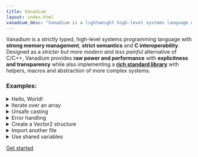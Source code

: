 ```yaml
---
title: Vanadium
layout: index.html
vanadium_desc: "Vanadium is a lightweight high-level systems language designed for clarity, safety, and reliability."
---
```

Vanadium is a strictly typed, high-level systems programming language with **strong memory management**, **strict semantics** and **C interoperability**. Designed as a *stricter but more modern and less painful* alternative of C/C++, Vanadium provides **raw power and performance** with **explicitness and transparency** while also implementing a [**rich standard library**](/ref/) with helpers, macros and abstraction of more complex systems.

### Examples:

<details>
<summary>Hello, World!</summary>

```vanadium
include std::io;

frozen fn main() {
    io::print("Hello, World!");
}
```

</details>

<details>
<summary>Iterate over an array</summary>

```vanadium
include std::io;

frozen fn main() {
    imut names: str[] = ["Jhon", "Tom", "Angela", "Luca"];
    for name in names {
        io::print("Hello, " + name + "!");
    }
}
```

</details>

<details>
<summary>Unsafe casting</summary>

```vanadium
frozen fn main() {
    imut long_int: int64 = 0xFFFFF;
    imut to_short: int16 = unsafe { long_int as int16 };
    unsafe {
        imut to_short_float: float16 = long_int as float16;
    };
}
```

</details>

<details>
<summary>Error handling</summary>

```vanadium
include std::io;
include std::err::Result,panic;

fn div(a: int32, b: int32): Result&lt;int32, str&gt; {
    if (b == 0) { Error("Can't divide by zero") }
    Ok(a / b)
}

frozen fn main() {
    imut result = div(5, 0);
    switch result {
        Ok => |res| io::print("Result: " + res),
        Error => |err| panic(err);
    };
}
```

</details>

<details>
<summary>Create a Vector2 structure</summary>

```vanadium
struct Vector2 {
    x: float32,
    y: float32,

    frozen fn Vector2(self: *Vector2, x: float32, y: float32) {
        self.x = x;
        self.y = y;
    }
}

frozen fn main() {
    imut my_vec = new Vector2(0.6, 4.7);
}
```

</details>

<details>
<summary>Import another file</summary>

File `math.vn`:
```vanadium
publ frozen fn add(a: int32, b: int32): int32 {
    a + b
}
```

File `main.vn`:
```vanadium
include std::io;
include math;

frozen fn main() {
    io::print(math::add(5, 5));
}
```

</details>

<details>
<summary>Use shared variables</summary>

File `config.vn`:
```vanadium
struct Config {
    secrets: str{str}, @ Map with string keys and string values
}

shared mut conf = new Config;
```

File `secrets.vn`:
```vanadium
include config;

publ frozen fn init_secrets() { 
    config::conf.secrets = {"PASSW" = "passivationisthebest123"};
}
```

File `main.vn`:
```vanadium
include std::io;
include config;
include secrets;

frozen fn main() {
    secrets::init_secrets();
    io::print(config::conf.secrets); @ {"PASSW" = "passivationisthebest123"}
}
```

</details>

[Get started](/docs/)

